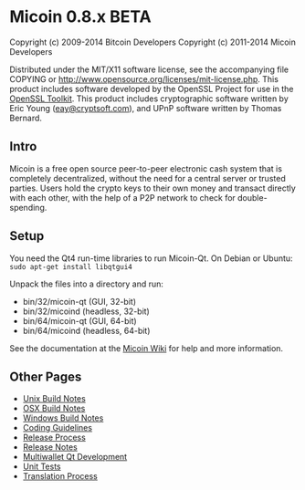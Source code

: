 Micoin 0.8.x BETA
====================

Copyright (c) 2009-2014 Bitcoin Developers
Copyright (c) 2011-2014 Micoin Developers

Distributed under the MIT/X11 software license, see the accompanying
file COPYING or http://www.opensource.org/licenses/mit-license.php.
This product includes software developed by the OpenSSL Project for use in the [OpenSSL Toolkit](http://www.openssl.org/). This product includes
cryptographic software written by Eric Young ([eay@cryptsoft.com](mailto:eay@cryptsoft.com)), and UPnP software written by Thomas Bernard.


Intro
---------------------
Micoin is a free open source peer-to-peer electronic cash system that is
completely decentralized, without the need for a central server or trusted
parties.  Users hold the crypto keys to their own money and transact directly
with each other, with the help of a P2P network to check for double-spending.


Setup
---------------------
You need the Qt4 run-time libraries to run Micoin-Qt. On Debian or Ubuntu:
	`sudo apt-get install libqtgui4`

Unpack the files into a directory and run:

- bin/32/micoin-qt (GUI, 32-bit)
- bin/32/micoind (headless, 32-bit)
- bin/64/micoin-qt (GUI, 64-bit)
- bin/64/micoind (headless, 64-bit)

See the documentation at the [Micoin Wiki](http://micoin.info)
for help and more information.


Other Pages
---------------------
- [Unix Build Notes](build-unix.md)
- [OSX Build Notes](build-osx.md)
- [Windows Build Notes](build-msw.md)
- [Coding Guidelines](coding.md)
- [Release Process](release-process.md)
- [Release Notes](release-notes.md)
- [Multiwallet Qt Development](multiwallet-qt.md)
- [Unit Tests](unit-tests.md)
- [Translation Process](translation_process.md)
